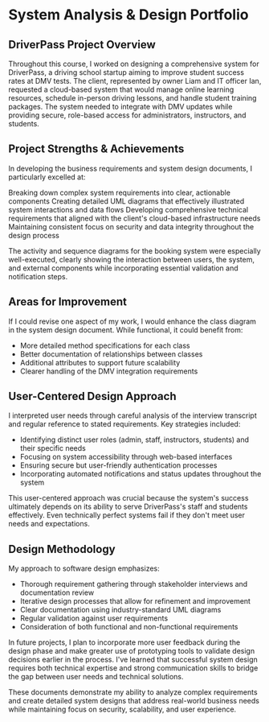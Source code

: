 # System Analysis & Design Portfolio
## DriverPass Project Overview
Throughout this course, I worked on designing a comprehensive system for DriverPass, a driving school startup aiming to improve student success rates at DMV tests. The client, represented by owner Liam and IT officer Ian, requested a cloud-based system that would manage online learning resources, schedule in-person driving lessons, and handle student training packages. The system needed to integrate with DMV updates while providing secure, role-based access for administrators, instructors, and students.

## Project Strengths & Achievements
In developing the business requirements and system design documents, I particularly excelled at:

Breaking down complex system requirements into clear, actionable components
Creating detailed UML diagrams that effectively illustrated system interactions and data flows
Developing comprehensive technical requirements that aligned with the client's cloud-based infrastructure needs
Maintaining consistent focus on security and data integrity throughout the design process

The activity and sequence diagrams for the booking system were especially well-executed, clearly showing the interaction between users, the system, and external components while incorporating essential validation and notification steps.

## Areas for Improvement
If I could revise one aspect of my work, I would enhance the class diagram in the system design document. While functional, it could benefit from:

- More detailed method specifications for each class
- Better documentation of relationships between classes
- Additional attributes to support future scalability
- Clearer handling of the DMV integration requirements

## User-Centered Design Approach
I interpreted user needs through careful analysis of the interview transcript and regular reference to stated requirements. Key strategies included:

- Identifying distinct user roles (admin, staff, instructors, students) and their specific needs
- Focusing on system accessibility through web-based interfaces
- Ensuring secure but user-friendly authentication processes
- Incorporating automated notifications and status updates throughout the system

This user-centered approach was crucial because the system's success ultimately depends on its ability to serve DriverPass's staff and students effectively. Even technically perfect systems fail if they don't meet user needs and expectations.

## Design Methodology
My approach to software design emphasizes:

- Thorough requirement gathering through stakeholder interviews and documentation review
- Iterative design processes that allow for refinement and improvement
- Clear documentation using industry-standard UML diagrams
- Regular validation against user requirements
- Consideration of both functional and non-functional requirements

In future projects, I plan to incorporate more user feedback during the design phase and make greater use of prototyping tools to validate design decisions earlier in the process. I've learned that successful system design requires both technical expertise and strong communication skills to bridge the gap between user needs and technical solutions.

These documents demonstrate my ability to analyze complex requirements and create detailed system designs that address real-world business needs while maintaining focus on security, scalability, and user experience.
